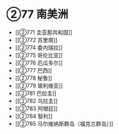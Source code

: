 # ②77 南美洲

- [[②771 圭亚那共和国]]
- [[②772 苏里南]]
- [[②774 委内瑞拉]]
- [[②775 哥伦比亚]]
- [[②776 厄瓜多尔]]
- [[②777 巴西]]
- [[②778 秘鲁]]
- [[②779 玻利维亚]]
- [[②781 巴拉圭]]
- [[②782 乌拉圭]]
- [[②783 阿根廷]]
- [[②784 智利]]
- [[②785 马尔维纳斯群岛（福克兰群岛）]]

